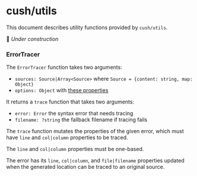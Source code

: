 # cush/utils

This document describes utility functions provided by `cush/utils`.

🚧 *Under construction*

### ErrorTracer

The `ErrorTracer` function takes two arguments:
- `sources: Source|Array<Source>` where `Source = {content: string, map: Object}`
- `options: Object` with [these properties](https://github.com/aleclarson/sorcery#options)

It returns a `trace` function that takes two arguments:
- `error: Error` the syntax error that needs tracing
- `filename: ?string` the fallback filename if tracing fails

The `trace` function mutates the properties of the given error,
which must have `line` and `col|column` properties to be traced.

The `line` and `col|column` properties must be one-based.

The error has its `line`, `col|column`, and `file|filename` properties updated
when the generated location can be traced to an original source.
